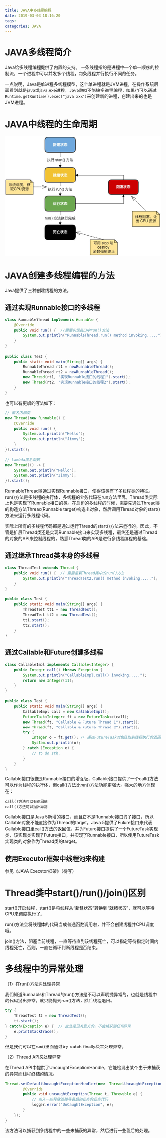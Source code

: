 ```yaml
---
title: JAVA中多线程编程
date: 2019-03-03 18:16:20
tags:
categories: JAVA
---
```


# JAVA多线程简介

Java给多线程编程提供了内置的支持。 一条线程指的是进程中一个单一顺序的控制流，一个进程中可以并发多个线程，每条线程并行执行不同的任务。

一点说明，Java是单进程多线程模型，这个单进程就是JVM进程，在操作系统层面看到就是java或java.exe进程，Java貌似不能搞多进程编程，如果也可以通过`Runtime.getRuntime().exec("java xxx")`来创建新的进程，创建出来的也是JVM进程。

# JAVA中线程的生命周期

![](/images/java_thread_1_1.png)

# JAVA创建多线程编程的方法

Java提供了三种创建线程的方法。

## 通过实现Runnable接口的多线程

```java
class RunnableThread implements Runnable {
    @Override
    public void run() {  //需要实现接口中run()方法
        System.out.println("RunnableThread.run() method invoking.....");
    }
}

public class Test {
    public static void main(String[] args) {
        RunnableThread rt1 = newRunnableThread();
        RunnableThread rt2 = newRunnableThread();
        new Thread(rt1, "实现Runnable接口的线程1").start();
        new Thread(rt2, "实现Runnable接口的线程2").start();
    }
}
```

也可以有更飒的写法如下：

```java
// 匿名内部类
new Thread(new Runnable() {
    @Override
    public void run() {
        System.out.println("Hello");
        System.out.println("Jimmy");
    }
}).start();

// Lambda匿名函数
new Thread(() -> {
    System.out.println("Hello");
    System.out.println("Jimmy");
}).start();
```

RunnableThread类通过实现Runnable接口，使得该类有了多线程类的特征。run()方法是多线程的执行体，多线程的业务代码在run方法里面。Thread类实际上也是实现了Runnable接口的类。在启动的多线程的时候，需要先通过Thread类的构造方法Thread(Runnable target)构造出对象，然后调用Thread对象的start()方法来运行多线程代码。

实际上所有的多线程代码都是通过运行Thread的start()方法来运行的。因此，不管是扩展Thread类还是实现Runnable接口来实现多线程，最终还是通过Thread的对象的API来控制线程的，熟悉Thread类的API是进行多线程编程的基础。

## 通过继承Thread类本身的多线程

```java
class ThreadTest extends Thread {
    public void run() {  // 需要重新Thread类中的run()方法
        System.out.println("ThreadTest2.run() method invoking.....");
    }
}

public class Test {
    public static void main(String[] args) {
        ThreadTest tt1 = new ThreadTest();
        ThreadTest tt2 = new ThreadTest();
        tt1.start();
        tt2.start();
    }
}
```

## 通过Callable和Future创建多线程

```java
class CallableImpl implements Callable<Integer> {
    public Integer call() throws Exception {
        System.out.println("CallableImpl.call() invoking.....");
        return new Integer(11);
    }
}

public class Test {
    public static void main(String[] args) {
        CallableImpl call = new CallableImpl();
        FutureTask<Integer> ft = new FutureTask<>(call);
        new Thread(ft, "Callable & Future Thread 1").start();
        new Thread(ft, "Callable & Future Thread 2").start();
        try {
            Integer o = ft.get(); // 通过FutureTask对象获取到线程执行的返回值
            System.out.println(o);
        } catch (Exception e) {
            // to do sth.
        }
    }
}
```

Callable接口很像是Runnable接口的增强版，Callable接口提供了一个call()方法可以作为线程的执行体，但call()方法比run()方法功能更强大。强大的地方体现在：

    call()方法可以有返回值
    call()方法可以抛出异常

Callable接口是Java 5新增的接口，而且它不是Runnable接口的子接口，所以Callable对象不能直接作为Thread的target。Java 5提供了Future接口来代表Callable接口里call()方法的返回值，并为Future接口提供了一个FutureTask实现类，该实现类实现了Future接口，并实现了Runnable接口，所以使用FutureTask实现类的对象作为Thread类的target。

## 使用Executor框架中线程池来构建

参见《JAVA Executor框架》（待写）

# Thread类中start()/run()/join()区别

start()开启线程，start()是将线程从“新建状态”转换到“就绪状态”，就可以等待CPU来调度执行了。

run()方法会将线程体的代码当成普通函数调用啦，并不会创建线程并CPU调度哦。

join()方法，阻塞当前线程，一直等待直到该线程死亡，可以指定等待指定时间内线程死亡，否则，一直在循环判断线程是否结束。

# 多线程中的异常处理

（1）在run()方法内处理异常

我们知道Runnable和Thread的run()方法是不可以声明抛异常的，也就是线程中的代码抛出异常，就只能抛到run()方法，然后线程退出。

```java
try {
    ThreadTest tt = new ThreadTest();
    tt.start();
} catch(Exception e) {  // 此处是没有意义的，不会捕获到任何异常
    e.printStackTrace();
}
```

但是我们可以在run()里面通过try-catch-finally块来处理异常。

（2）Thread API来处理异常

在Thread API中提供了UncaughtExceptionHandle，它能检测出某个由于未捕获的异常而线程终结的情况。

```java
Thread.setDefaultUncaughtExceptionHandler(new  Thread.UncaughtExceptionHandler() {
        @Override
        public void uncaughtException(Thread t, Throwable e) {
            // 加入一些释放连接等善后的业务的业务代码
            logger.error("UnCaughtException", e);
        }
    });
}
```

该方法可以捕获到多线程中的一些未捕获的异常，然后进行一些善后的处理。
